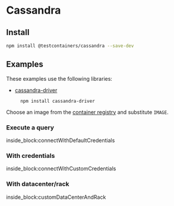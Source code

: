 # Cassandra

## Install

```bash
npm install @testcontainers/cassandra --save-dev
```

## Examples

These examples use the following libraries:

- [cassandra-driver](https://www.npmjs.com/package/cassandra-driver)

        npm install cassandra-driver

Choose an image from the [container registry](https://hub.docker.com/_/cassandra) and substitute `IMAGE`.
 
### Execute a query

<!--codeinclude-->
[](../../packages/modules/cassandra/src/cassandra-container.test.ts) inside_block:connectWithDefaultCredentials
<!--/codeinclude-->

### With credentials

<!--codeinclude-->
[](../../packages/modules/cassandra/src/cassandra-container.test.ts) inside_block:connectWithCustomCredentials
<!--/codeinclude-->

### With datacenter/rack

<!--codeinclude-->
[](../../packages/modules/cassandra/src/cassandra-container.test.ts) inside_block:customDataCenterAndRack
<!--/codeinclude-->
